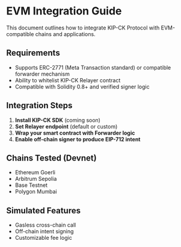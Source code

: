 
# EVM Integration Guide

This document outlines how to integrate KIP-CK Protocol with EVM-compatible chains and applications.

## Requirements

- Supports ERC-2771 (Meta Transaction standard) or compatible forwarder mechanism
- Ability to whitelist KIP-CK Relayer contract
- Compatible with Solidity 0.8+ and verified signer logic

## Integration Steps

1. **Install KIP-CK SDK** (coming soon)
2. **Set Relayer endpoint** (default or custom)
3. **Wrap your smart contract with Forwarder logic**
4. **Enable off-chain signer to produce EIP-712 intent**

## Chains Tested (Devnet)

- Ethereum Goerli
- Arbitrum Sepolia
- Base Testnet
- Polygon Mumbai

## Simulated Features

- Gasless cross-chain call
- Off-chain intent signing
- Customizable fee logic
